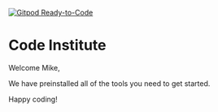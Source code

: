 [![Gitpod Ready-to-Code](https://img.shields.io/badge/Gitpod-Ready--to--Code-blue?logo=gitpod)](https://gitpod.io/#https://github.com/mlr314159/CLI-test) 

# Code Institute

Welcome Mike,

We have preinstalled all of the tools you need to get started.

Happy coding!